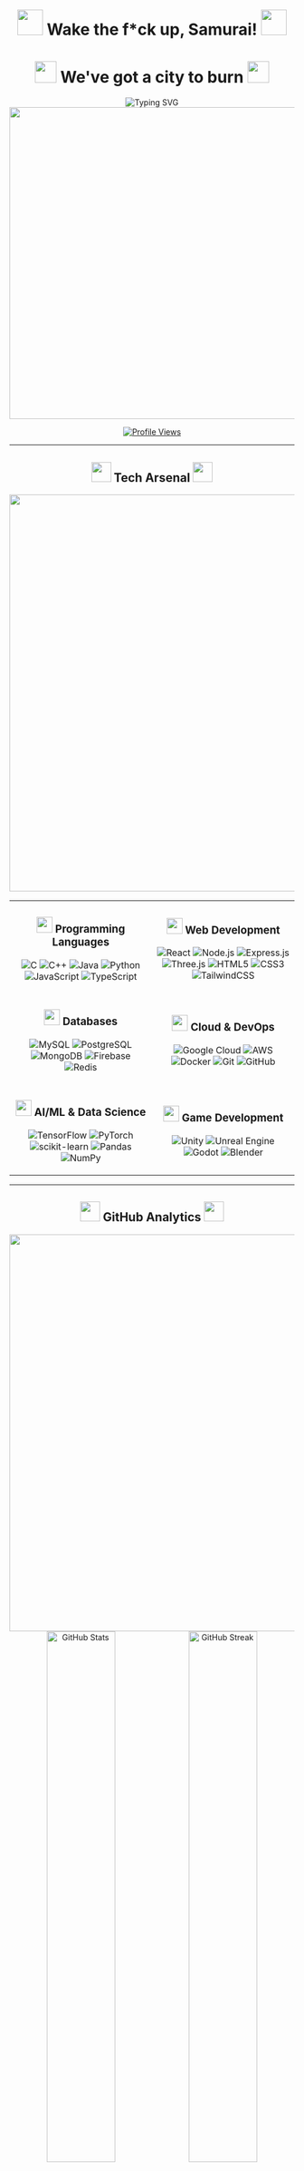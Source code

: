 <div align="center">

# <img src="https://cdn-icons-png.flaticon.com/128/2945/2945620.png" width="45"/> Wake the f*ck up, Samurai! <img src="https://cdn-icons-png.flaticon.com/128/2945/2945644.png" width="45"/>

# <img src="https://cdn-icons-png.flaticon.com/128/1998/1998087.png" width="38"/> We've got a city to burn <img src="https://cdn-icons-png.flaticon.com/128/1998/1998087.png" width="38"/>

<img src="https://readme-typing-svg.demolab.com?font=Orbitron&weight=700&size=28&duration=2500&pause=1000&color=00FFF7&center=true&vCenter=true&width=800&lines=Full+Stack+Developer+%7C+AI+Engineer;Building+the+future...one+commit+at+a+time;%3C%2F%3E+Code+%E2%80%A2+Create+%E2%80%A2+Conquer+%3C%2F%3E" alt="Typing SVG" />

<img src="https://user-images.githubusercontent.com/74038190/225813708-98b745f2-7d22-48cf-9150-083f1b00d6c9.gif" width="550"/>

[![Profile Views](https://komarev.com/ghpvc/?username=Hrishikesh-Gavai&color=00fff7&style=for-the-badge&label=PROFILE+VIEWS)](https://github.com/Hrishikesh-Gavai)

</div>

---

<div align="center">

## <img src="https://cdn-icons-png.flaticon.com/128/2920/2920277.png" width="35"/> Tech Arsenal <img src="https://cdn-icons-png.flaticon.com/128/2920/2920277.png" width="35"/>

<img src="https://user-images.githubusercontent.com/74038190/212284100-561aa473-3905-4a80-b561-0d28506553ee.gif" width="700"/>

</div>

<table align="center">
<tr>
<td align="center" width="50%">

### <img src="https://cdn-icons-png.flaticon.com/128/1822/1822899.png" width="28"/> Programming Languages

![C](https://img.shields.io/badge/C-00599C?style=for-the-badge&logo=c&logoColor=white)
![C++](https://img.shields.io/badge/C++-00599C?style=for-the-badge&logo=c%2B%2B&logoColor=white)
![Java](https://img.shields.io/badge/Java-ED8B00?style=for-the-badge&logo=openjdk&logoColor=white)
![Python](https://img.shields.io/badge/Python-3776AB?style=for-the-badge&logo=python&logoColor=FFD43B)
![JavaScript](https://img.shields.io/badge/JavaScript-F7DF1E?style=for-the-badge&logo=javascript&logoColor=black)
![TypeScript](https://img.shields.io/badge/TypeScript-007ACC?style=for-the-badge&logo=typescript&logoColor=white)

</td>
<td align="center" width="50%">

### <img src="https://cdn-icons-png.flaticon.com/128/1163/1163565.png" width="28"/> Web Development

![React](https://img.shields.io/badge/React-20232A?style=for-the-badge&logo=react&logoColor=61DAFB)
![Node.js](https://img.shields.io/badge/Node.js-339933?style=for-the-badge&logo=node.js&logoColor=white)
![Express.js](https://img.shields.io/badge/Express.js-000000?style=for-the-badge&logo=express&logoColor=white)
![Three.js](https://img.shields.io/badge/Three.js-000000?style=for-the-badge&logo=three.js&logoColor=white)
![HTML5](https://img.shields.io/badge/HTML5-E34F26?style=for-the-badge&logo=html5&logoColor=white)
![CSS3](https://img.shields.io/badge/CSS3-1572B6?style=for-the-badge&logo=css3&logoColor=white)
![TailwindCSS](https://img.shields.io/badge/Tailwind_CSS-38B2AC?style=for-the-badge&logo=tailwind-css&logoColor=white)

</td>
</tr>
<tr>
<td align="center" width="50%">

### <img src="https://cdn-icons-png.flaticon.com/128/2772/2772165.png" width="28"/> Databases

![MySQL](https://img.shields.io/badge/MySQL-4479A1?style=for-the-badge&logo=mysql&logoColor=white)
![PostgreSQL](https://img.shields.io/badge/PostgreSQL-316192?style=for-the-badge&logo=postgresql&logoColor=white)
![MongoDB](https://img.shields.io/badge/MongoDB-47A248?style=for-the-badge&logo=mongodb&logoColor=white)
![Firebase](https://img.shields.io/badge/Firebase-FFCA28?style=for-the-badge&logo=firebase&logoColor=black)
![Redis](https://img.shields.io/badge/Redis-DC382D?style=for-the-badge&logo=redis&logoColor=white)

</td>
<td align="center" width="50%">

### <img src="https://cdn-icons-png.flaticon.com/128/2103/2103633.png" width="28"/> Cloud & DevOps

![Google Cloud](https://img.shields.io/badge/Google_Cloud-4285F4?style=for-the-badge&logo=google-cloud&logoColor=white)
![AWS](https://img.shields.io/badge/AWS-232F3E?style=for-the-badge&logo=amazon-aws&logoColor=FF9900)
![Docker](https://img.shields.io/badge/Docker-2496ED?style=for-the-badge&logo=docker&logoColor=white)
![Git](https://img.shields.io/badge/Git-F05032?style=for-the-badge&logo=git&logoColor=white)
![GitHub](https://img.shields.io/badge/GitHub-181717?style=for-the-badge&logo=github&logoColor=white)

</td>
</tr>
<tr>
<td align="center" width="50%">

### <img src="https://cdn-icons-png.flaticon.com/128/4062/4062293.png" width="28"/> AI/ML & Data Science

![TensorFlow](https://img.shields.io/badge/TensorFlow-FF6F00?style=for-the-badge&logo=tensorflow&logoColor=white)
![PyTorch](https://img.shields.io/badge/PyTorch-EE4C2C?style=for-the-badge&logo=pytorch&logoColor=white)
![scikit-learn](https://img.shields.io/badge/scikit--learn-F7931E?style=for-the-badge&logo=scikit-learn&logoColor=white)
![Pandas](https://img.shields.io/badge/Pandas-150458?style=for-the-badge&logo=pandas&logoColor=white)
![NumPy](https://img.shields.io/badge/NumPy-013243?style=for-the-badge&logo=numpy&logoColor=white)

</td>
<td align="center" width="50%">

### <img src="https://cdn-icons-png.flaticon.com/128/2991/2991148.png" width="28"/> Game Development

![Unity](https://img.shields.io/badge/Unity-000000?style=for-the-badge&logo=unity&logoColor=white)
![Unreal Engine](https://img.shields.io/badge/Unreal_Engine-0E1128?style=for-the-badge&logo=unreal-engine&logoColor=white)
![Godot](https://img.shields.io/badge/Godot-478CBF?style=for-the-badge&logo=godot-engine&logoColor=white)
![Blender](https://img.shields.io/badge/Blender-F5792A?style=for-the-badge&logo=blender&logoColor=white)

</td>
</tr>
</table>

---

<div align="center">

## <img src="https://cdn-icons-png.flaticon.com/128/3094/3094840.png" width="35"/> GitHub Analytics <img src="https://cdn-icons-png.flaticon.com/128/3094/3094840.png" width="35"/>

<img src="https://user-images.githubusercontent.com/74038190/212284115-f47cd8ff-2ffb-4b04-b5bf-4d1c14c0247f.gif" width="700"/>

<br/>

<img width="49%" src="https://github-readme-stats.vercel.app/api?username=Hrishikesh-Gavai&show_icons=true&theme=tokyonight&hide_border=true&bg_color=0D1117&title_color=00FFF7&icon_color=00FFF7&text_color=C9D1D9&ring_color=00FFF7" alt="GitHub Stats"/>
<img width="49%" src="https://github-readme-streak-stats.herokuapp.com/?user=Hrishikesh-Gavai&theme=tokyonight&hide_border=true&background=0D1117&stroke=00FFF7&ring=00FFF7&fire=FF1744&currStreakLabel=00FFF7&sideLabels=00FFF7&dates=C9D1D9" alt="GitHub Streak"/>

<br/>

<img width="60%" src="https://github-readme-stats.vercel.app/api/top-langs/?username=Hrishikesh-Gavai&layout=compact&theme=tokyonight&hide_border=true&bg_color=0D1117&title_color=00FFF7&text_color=C9D1D9&langs_count=10" alt="Top Languages"/>

</div>

---

<div align="center">

## <img src="https://cdn-icons-png.flaticon.com/128/2920/2920349.png" width="35"/> Contribution Activity <img src="https://cdn-icons-png.flaticon.com/128/2920/2920349.png" width="35"/>

<img src="https://github-readme-activity-graph.vercel.app/graph?username=Hrishikesh-Gavai&theme=tokyo-night&hide_border=true&bg_color=0D1117&color=00FFF7&line=00FFF7&point=FF1744&area=true&area_color=00FFF7" width="98%" alt="Contribution Graph"/>

</div>

---

<div align="center">

## <img src="https://cdn-icons-png.flaticon.com/128/2666/2666505.png" width="35"/> GitHub Trophies <img src="https://cdn-icons-png.flaticon.com/128/2666/2666505.png" width="35"/>

<img src="https://github-profile-trophy.vercel.app/?username=Hrishikesh-Gavai&theme=tokyonight&no-frame=true&no-bg=true&row=1&column=7" width="98%" alt="Trophies"/>

</div>

---

<div align="center">

<img src="https://user-images.githubusercontent.com/74038190/229223156-143a1845-fb5c-4a5b-81c9-d7d5e2c3e9e7.gif" width="600"/>

## <img src="https://cdn-icons-png.flaticon.com/128/3094/3094837.png" width="35"/> Current Status <img src="https://cdn-icons-png.flaticon.com/128/3094/3094837.png" width="35"/>

<img src="https://readme-typing-svg.demolab.com?font=Fira+Code&size=18&duration=3000&pause=1000&color=00FFF7&center=true&vCenter=true&multiline=true&width=600&height=100&lines=%E2%9A%A1+console.log('Building+cool+stuff');%F0%9F%94%A5+printf('Debugging+life');%F0%9F%9A%80+System.out.println('Pushing+commits');%F0%9F%92%BB+import+success+from+'hardwork'" alt="Status"/>

<br/>

### <img src="https://cdn-icons-png.flaticon.com/128/2965/2965306.png" width="28"/> Connect With Me

[![LinkedIn](https://img.shields.io/badge/LinkedIn-0077B5?style=for-the-badge&logo=linkedin&logoColor=white)](https://linkedin.com/in/yourusername)
[![Twitter](https://img.shields.io/badge/Twitter-1DA1F2?style=for-the-badge&logo=twitter&logoColor=white)](https://twitter.com/yourusername)
[![Portfolio](https://img.shields.io/badge/Portfolio-00FFF7?style=for-the-badge&logo=google-chrome&logoColor=black)](https://yourportfolio.com)
[![Email](https://img.shields.io/badge/Email-D14836?style=for-the-badge&logo=gmail&logoColor=white)](mailto:your.email@example.com)

<br/>

<img src="https://user-images.githubusercontent.com/74038190/212284158-e840e285-664b-44d7-b79b-e264b5e54825.gif" width="400"/>

### <img src="https://cdn-icons-png.flaticon.com/128/6295/6295417.png" width="24"/> *"The only way to do great work is to love what you do."*

<img src="https://capsule-render.vercel.app/api?type=waving&color=gradient&customColorList=6,11,20&height=100&section=footer&text=Thanks+for+visiting!&fontSize=30&fontColor=fff&animation=twinkling&fontAlignY=70" width="100%"/>
